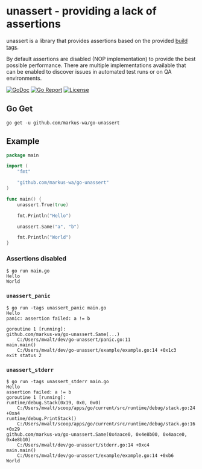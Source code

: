 # unassert - providing a lack of  assertions

unassert is a library that provides assertions based on the provided [build tags](https://www.digitalocean.com/community/tutorials/customizing-go-binaries-with-build-tags).

By default assertions are disabled (NOP implementation) to provide the best possible performance.
There are multiple implementations available that can be enabled to discover issues in automated test runs or on QA environments.

[![GoDoc](https://godoc.org/github.com/markus-wa/go-unassert?status.svg)](https://godoc.org/github.com/markus-wa/go-unassert)
[![Go Report](https://goreportcard.com/badge/github.com/markus-wa/go-unassert)](https://goreportcard.com/report/github.com/markus-wa/go-unassert)
[![License](https://img.shields.io/badge/license-MIT-blue.svg?style=flat)](LICENSE.md)

## Go Get

    go get -u github.com/markus-wa/go-unassert

## Example

```go
package main

import (
    "fmt"

    "github.com/markus-wa/go-unassert"
)

func main() {
    unassert.True(true)

    fmt.Println("Hello")

    unassert.Same("a", "b")

    fmt.Println("World")
}
```

### Assertions disabled

```
$ go run main.go
Hello
World
```

### `unassert_panic`

```
$ go run -tags unassert_panic main.go
Hello
panic: assertion failed: a != b

goroutine 1 [running]:
github.com/markus-wa/go-unassert.Same(...)
    C:/Users/mwalt/dev/go-unassert/panic.go:11
main.main()
    C:/Users/mwalt/dev/go-unassert/example/example.go:14 +0x1c3
exit status 2
```

### `unassert_stderr`

```
$ go run -tags unassert_stderr main.go
Hello
assertion failed: a != b
goroutine 1 [running]:
runtime/debug.Stack(0x19, 0x0, 0x0)
    C:/Users/mwalt/scoop/apps/go/current/src/runtime/debug/stack.go:24 +0xa4
runtime/debug.PrintStack()
    C:/Users/mwalt/scoop/apps/go/current/src/runtime/debug/stack.go:16 +0x29
github.com/markus-wa/go-unassert.Same(0x4aace0, 0x4e8b00, 0x4aace0, 0x4e8b10)
    C:/Users/mwalt/dev/go-unassert/stderr.go:14 +0xc4
main.main()
    C:/Users/mwalt/dev/go-unassert/example/example.go:14 +0xb6
World

```
